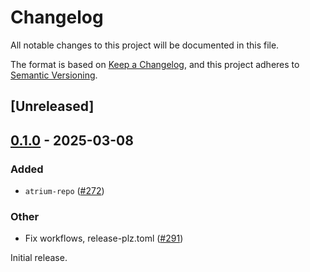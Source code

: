 # Changelog
All notable changes to this project will be documented in this file.

The format is based on [Keep a Changelog](https://keepachangelog.com/en/1.0.0/),
and this project adheres to [Semantic Versioning](https://semver.org/spec/v2.0.0.html).

## [Unreleased]

## [0.1.0](https://github.com/sugyan/atrium/releases/tag/atrium-repo-v0.1.0) - 2025-03-08

### Added

- `atrium-repo` ([#272](https://github.com/sugyan/atrium/pull/272))

### Other

- Fix workflows, release-plz.toml ([#291](https://github.com/sugyan/atrium/pull/291))

Initial release.

